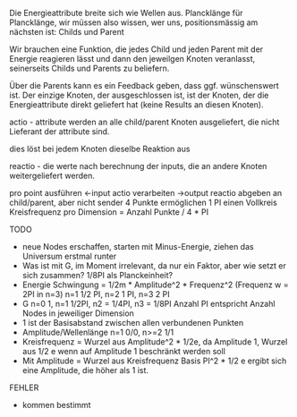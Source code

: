 Die Energieattribute breite sich wie Wellen aus.
Plancklänge für Plancklänge, wir müssen also wissen, wer uns, positionsmässig am nächsten ist: Childs und Parent

Wir brauchen eine Funktion, die jedes Child und jeden Parent
mit der Energie reagieren lässt und dann den jeweilgen Knoten
veranlasst, seinerseits Childs und Parents zu beliefern.

Über die Parents kann es ein Feedback geben, dass ggf. wünschenswert
ist.
Der einzige Knoten, der ausgeschlossen ist, ist der Knoten, der
die Energieattribute direkt geliefert hat (keine Results an diesen
Knoten).

actio - attribute werden an alle child/parent Knoten ausgeliefert, die nicht Lieferant der attribute sind.

dies löst bei jedem Knoten dieselbe Reaktion aus

reactio - die werte nach berechnung der inputs, die an andere Knoten weitergeliefert werden.

pro point ausführen
<-input actio verarbeiten
->output reactio abgeben an child/parent, aber nicht sender
4 Punkte ermöglichen 1 PI einen Vollkreis
Kreisfrequenz pro Dimension = Anzahl Punkte / 4 * PI

TODO
* neue Nodes erschaffen, starten mit Minus-Energie, ziehen das Universum erstmal runter
* Was ist mit G, im Moment irrelevant, da nur ein Faktor, aber wie setzt er sich zusammen? 1/8PI als Planckeinheit?
* Energie Schwingung = 1/2m * Amplitude^2 * Frequenz^2 (Frequenz w = 2PI in n=3) n=1 1/2 PI, n=2 1 PI, n=3 2 PI
* G n=0 1, n=1 1/2PI, n2 = 1/4PI, n3 = 1/8PI Anzahl PI entspricht Anzahl Nodes in jeweiliger Dimension
* 1 ist der Basisabstand zwischen allen verbundenen Punkten
* Amplitude/Wellenlänge n=1 0/0, n>=2 1/1
* Kreisfrequenz = Wurzel aus Amplitude^2 * 1/2e, da Amplitude 1, Wurzel aus 1/2 e wenn auf Amplitude 1 beschränkt werden soll
* Mit Amplitude = Wurzel aus Kreisfrequenz Basis PI^2 * 1/2 e ergibt sich eine Amplitude, die höher als 1 ist.

FEHLER
* kommen bestimmt